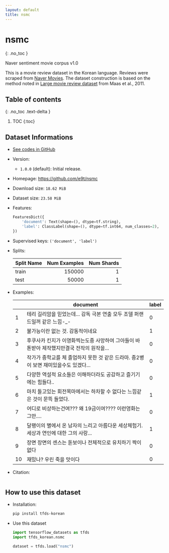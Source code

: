 ```yaml
---
layout: default
title: nsmc
---
```


# nsmc
{: .no_toc }

Naver sentiment movie corpus v1.0

This is a movie review dataset in the Korean language. Reviews were scraped from [Naver Movies](http://movie.naver.com/movie/point/af/list.nhn).
The dataset construction is based on the method noted in [Large movie review dataset](http://ai.stanford.edu/~amaas/data/sentiment/) from Maas et al., 2011.

## Table of contents
{: .no_toc .text-delta }

1. TOC
{:toc}

## Dataset Informations

* [See codes in GitHub](https://github.com/jeongukjae/tfds-korean/blob/main/tfds_korean/nsmc/nsmc.py)
* Version:
  * `1.0.0` (default): Initial release.
* Homepage: <https://github.com/e9t/nsmc>
* Download size: `18.62 MiB`
* Dataset size: `23.58 MiB`
* Features:

  ```python
  FeaturesDict({
      'document': Text(shape=(), dtype=tf.string),
      'label': ClassLabel(shape=(), dtype=tf.int64, num_classes=2),
  })
  ```

* Supervised keys: `('document', 'label')`
* Splits:

  | Split Name | Num Examples        | Num Shards        |
  |------------|--------------------:|------------------:|
  |train  |150000|1|
  |test  |50000|1|

* Examples:

  | |document|label|
  |---|---|---|
  |1|테리 길리암을 믿었는데... 감독 극본 연출 모두 조델 퍼랜드일꺼 같은 느낌-_-|0|
  |2|불가능이란 없는 것. 감동적이네요|1|
  |3|후쿠사카 킨지가 이영화찍는도중 사망하여 그아들이 바톤받아 제작했지만결국 전작의 원작을...|0|
  |4|작가가 중학교를 체 졸업하지 못한 것 같은 드라마. 중2병이 보면 재미있을수도 있겠다...|0|
  |5|다양한 역설적 요소들은 이해하더라도 공감하고 즐기기에는 힘들다..|0|
  |6|마치 돌고있는 회전목마에서는 하차할 수 없다는 느낌같은 것이 문뜩 들었다.|1|
  |7|어디로 비상하는건여??? 왜 19금이여???? 이런영화는 그만....|0|
  |8|달팽이의 별에서 온 남자의 느리고 아름다운 세상체험기. 세상과 연인에 대한 그의 사랑...|1|
  |9|장면 장면의 센스는 돋보이나 전체적으로 유치하기 짝이없다|0|
  |10|재밌나? 우린 죽을 맛이다|0|

* Citation:

  ```text
  
  ```

## How to use this dataset

* Installation:

  ```sh
  pip install tfds-korean
  ```

* Use this dataset

  ```python
  import tensorflow_datasets as tfds
  import tfds_korean.nsmc

  dataset = tfds.load("nsmc")
  ```
